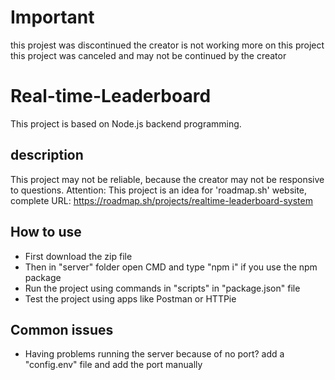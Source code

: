# Important
this projest was discontinued
the creator is not working more on this project
this project was canceled and may not be continued by the creator

# Real-time-Leaderboard
This project is based on Node.js backend programming. 

## description
This project may not be reliable, because the creator may not be responsive to questions.
Attention: This project is an idea for 'roadmap.sh' website, complete URL: https://roadmap.sh/projects/realtime-leaderboard-system

## How to use
- First download the zip file
- Then in "server" folder open CMD and type "npm i" if you use the npm package
- Run the project using commands in "scripts" in "package.json" file
- Test the project using apps like Postman or HTTPie

## Common issues
- Having problems running the server because of no port? add a "config.env" file and add the port manually
